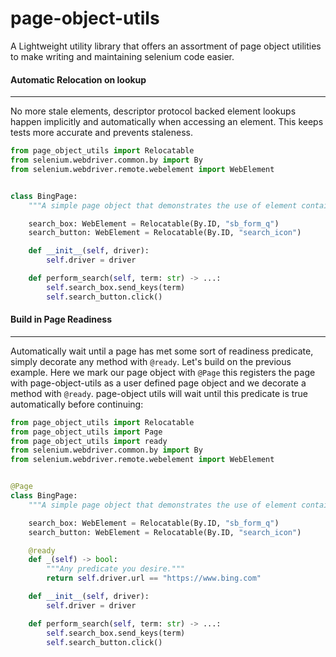 # page-object-utils

A Lightweight utility library that offers an assortment of page object utilities to make writing
and maintaining selenium code easier.

#### Automatic Relocation on lookup
------------------------------------

No more stale elements, descriptor protocol backed element lookups happen implicitly and automatically
when accessing an element.  This keeps tests more accurate and prevents staleness.

```python
from page_object_utils import Relocatable
from selenium.webdriver.common.by import By
from selenium.webdriver.remote.webelement import WebElement


class BingPage:
    """A simple page object that demonstrates the use of element containers."""

    search_box: WebElement = Relocatable(By.ID, "sb_form_q")
    search_button: WebElement = Relocatable(By.ID, "search_icon")

    def __init__(self, driver):
        self.driver = driver

    def perform_search(self, term: str) -> ...:
        self.search_box.send_keys(term)
        self.search_button.click()
```

#### Build in Page Readiness
-----------------------------

Automatically wait until a page has met some sort of readiness predicate, simply
decorate any method with `@ready`.  Let's build on the previous example.  Here we
mark our page object with `@Page` this registers the page with page-object-utils
as a user defined page object and we decorate a method with `@ready`.  page-object
utils will wait until this predicate is true automatically before continuing:

```python
from page_object_utils import Relocatable
from page_object_utils import Page
from page_object_utils import ready
from selenium.webdriver.common.by import By
from selenium.webdriver.remote.webelement import WebElement


@Page
class BingPage:
    """A simple page object that demonstrates the use of element containers."""

    search_box: WebElement = Relocatable(By.ID, "sb_form_q")
    search_button: WebElement = Relocatable(By.ID, "search_icon")

    @ready
    def _(self) -> bool:
        """Any predicate you desire."""
        return self.driver.url == "https://www.bing.com"

    def __init__(self, driver):
        self.driver = driver

    def perform_search(self, term: str) -> ...:
        self.search_box.send_keys(term)
        self.search_button.click()
```
